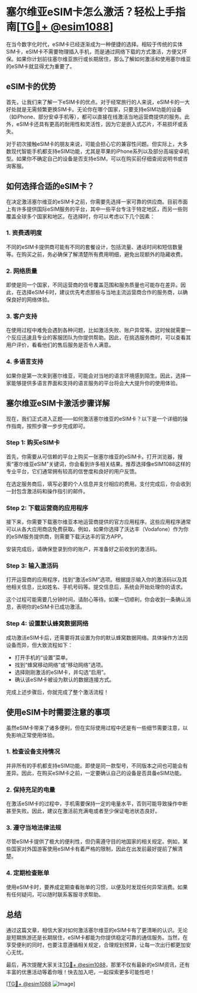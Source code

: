 # 塞尔维亚eSIM卡怎么激活？轻松上手指南[[TG💪+ @esim1088](https://t.me/s/esim1088)]

在当今数字化时代，eSIM卡已经逐渐成为一种便捷的选择。相较于传统的实体SIM卡，eSIM卡不需要物理插入手机，而是通过网络下载的方式激活，方便又环保。如果你计划前往塞尔维亚旅行或长期居住，那么了解如何激活和使用塞尔维亚的eSIM卡就显得尤为重要了。

## eSIM卡的优势

首先，让我们来了解一下eSIM卡的优点。对于经常旅行的人来说，eSIM卡的一大好处就是无需频繁更换SIM卡。无论你在哪个国家，只要支持eSIM功能的设备（如iPhone、部分安卓手机等），都可以直接在线激活当地运营商提供的服务。此外，eSIM卡还具有更高的耐用性和灵活性，因为它是嵌入式芯片，不易损坏或丢失。

对于初次接触eSIM卡的朋友来说，可能会担心它的兼容性问题。但实际上，大多数现代智能手机都支持eSIM功能，尤其是苹果的iPhone系列以及部分高端安卓机型。如果你不确定自己的设备是否支持eSIM，可以在购买前仔细查阅说明书或咨询客服。

## 如何选择合适的eSIM卡？

在决定激活塞尔维亚的eSIM卡之前，你需要先选择一家可靠的供应商。目前市面上有许多提供国际eSIM服务的平台，其中一些平台专注于特定地区，而另一些则覆盖全球多个国家和地区。在选择时，你可以考虑以下几个因素：

### 1. **资费透明度**
   不同的eSIM卡提供商可能有不同的套餐设计，包括流量、通话时间和短信数量等。在购买之前，务必确保了解清楚所有费用明细，避免出现额外的隐藏收费。

### 2. **网络质量**
   即使是同一个国家，不同运营商的信号覆盖范围和服务质量也可能存在差异。因此，在选择eSIM卡时，建议优先考虑那些与当地主流运营商合作的服务商，以确保良好的网络体验。

### 3. **客户支持**
   在使用过程中难免会遇到各种问题，比如激活失败、账户异常等。这时候就需要一个反应迅速且专业的客服团队为你提供帮助。因此，在挑选服务商时，可以查看其用户评价，看看他们的售后服务是否令人满意。

### 4. **多语言支持**
   如果你是第一次来到塞尔维亚，可能会对当地的语言环境感到陌生。因此，选择一家能够提供多语言界面和支持的语言服务的平台将会大大提升你的使用体验。

## 塞尔维亚eSIM卡激活步骤详解

现在，我们正式进入正题——如何激活塞尔维亚的eSIM卡？以下是一个详细的操作指南，按照步骤一步步完成即可。

### Step 1: 购买eSIM卡
   首先，你需要从可信赖的平台上购买一张塞尔维亚的eSIM卡。打开浏览器，搜索“塞尔维亚eSIM”关键词，你会看到许多相关结果。推荐选择像eSIM1088这样的专业平台，它们通常拥有较高的信誉度和良好的用户反馈。

   在选定服务商后，填写必要的个人信息并支付相应的费用。支付完成后，你会收到一封包含激活码和操作指引的邮件。

### Step 2: 下载运营商的应用程序
   接下来，你需要下载塞尔维亚本地运营商提供的官方应用程序。这些应用程序通常可以从各大应用商店免费获取。例如，如果你选择了沃达丰（Vodafone）作为你的eSIM服务提供商，则需要下载沃达丰的官方APP。

   安装完成后，请确保登录到你的账户，并准备好之前收到的激活码。

### Step 3: 输入激活码
   打开运营商的应用程序，找到“激活eSIM”选项。根据提示输入你的激活码以及其他相关信息，比如姓名、手机号码等。提交信息后，系统会开始处理你的请求。

   这个过程可能需要几分钟时间，请耐心等待。如果一切顺利，你会收到一条确认消息，表明你的eSIM卡已成功激活。

### Step 4: 设置默认蜂窝数据网络
   成功激活eSIM卡后，还需要将其设置为你的默认蜂窝数据网络。具体操作方法因设备而异，但大致流程如下：

   - 打开手机的“设置”菜单。
   - 找到“蜂窝移动网络”或“移动网络”选项。
   - 选择刚刚激活的eSIM卡，并勾选“启用”。
   - 确认该eSIM卡被设为默认的数据连接方式。

   完成上述步骤后，你就完成了整个激活流程！

## 使用eSIM卡时需要注意的事项

虽然eSIM卡带来了诸多便利，但在实际使用过程中还是有一些细节需要注意，以免影响正常使用体验。

### 1. **检查设备支持情况**
   并非所有的手机都支持eSIM功能。即使是同一款型号，不同版本之间也可能会有差异。因此，在购买eSIM卡之前，一定要确认自己的设备是否具备eSIM功能。

### 2. **保持充足的电量**
   在激活eSIM卡的过程中，手机需要保持一定的电量水平，否则可能导致操作中断甚至失败。因此，建议在激活前充满电或者至少保证电池状态良好。

### 3. **遵守当地法律法规**
   尽管eSIM卡提供了极大的便利性，但仍需遵守目的地国家的相关规定。例如，某些国家对外国游客使用eSIM卡有着严格的限制，因此在出发前最好提前了解清楚。

### 4. **定期检查账单**
   使用eSIM卡时，要养成定期查看账单的习惯，以便及时发现任何异常消费。如果有任何疑问，可以随时联系客服寻求帮助。

## 总结

通过这篇文章，相信大家对如何激活塞尔维亚的eSIM卡有了更清晰的认识。无论是短期旅游还是长期居住，eSIM卡都能为你提供稳定可靠的通信服务。当然，在享受便利的同时，也要注意遵循相关规定，合理规划预算，让每一次出行都更加安心无忧。

最后，再次提醒大家关注[TG💪+ @esim1088](https://t.me/s/esim1088)，那里不仅有最新的eSIM资讯，还有丰富的优惠活动等着你哦！快去加入吧，一起探索更多可能性吧！

[[TG💪+ @esim1088](https://t.me/s/esim1088) ![Image](https://i.postimg.cc/4NQfJmqS/Snipaste-2025-05-13-00-14-12.png)]